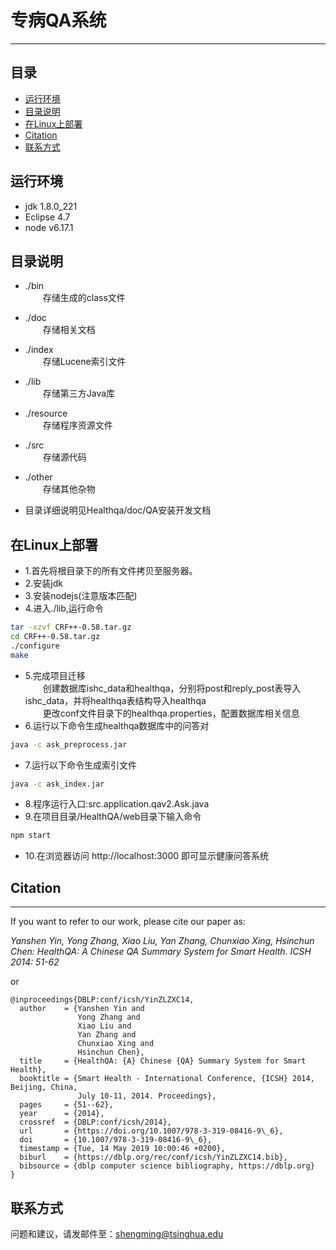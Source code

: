 专病QA系统
=========

****
## 目录
* [运行环境](#运行环境)
* [目录说明](#目录说明)
* [在Linux上部署](#在Linux上部署)
* [Citation](#Citation)
* [联系方式](#联系方式)

## 运行环境
* jdk 1.8.0_221
* Eclipse 4.7
* node v6.17.1

## 目录说明
- ./bin<br>
	　　存储生成的class文件

- ./doc<br>
	　　存储相关文档

- ./index<br>
	　　存储Lucene索引文件

- ./lib<br>
	　　存储第三方Java库

- ./resource<br>
	　　存储程序资源文件

- ./src<br>
	　　存储源代码

- ./other<br>
	　　存储其他杂物<br>
* 目录详细说明见Healthqa/doc/QA安装开发文档

## 在Linux上部署

- 1.首先将根目录下的所有文件拷贝至服务器。
- 2.安装jdk
- 3.安装nodejs(注意版本匹配)
- 4.进入./lib,运行命令<br>
```Bash
tar -xzvf CRF++-0.58.tar.gz
cd CRF++-0.58.tar.gz
./configure
make
```
- 5.完成项目迁移<br>
　　创建数据库ishc_data和healthqa，分别将post和reply_post表导入ishc_data，并将healthqa表结构导入healthqa<br>
　　更改conf文件目录下的healthqa.properties，配置数据库相关信息<br>
- 6.运行以下命令生成healthqa数据库中的问答对
```Bash
java -c ask_preprocess.jar
```
- 7.运行以下命令生成索引文件
```Bash
java -c ask_index.jar
```
- 8.程序运行入口:src.application.qav2.Ask.java
- 9.在项目目录/HealthQA/web目录下输入命令
```Bash
npm start
```
- 10.在浏览器访问 http://localhost:3000 即可显示健康问答系统

## Citation
--------
If you want to refer to our work, please cite our paper as:

<p><i>Yanshen Yin, Yong Zhang, Xiao Liu, Yan Zhang, Chunxiao Xing, Hsinchun Chen: HealthQA: A Chinese QA Summary System for Smart Health. ICSH 2014: 51-62</i></p>

or
```
@inproceedings{DBLP:conf/icsh/YinZLZXC14,
  author    = {Yanshen Yin and
               Yong Zhang and
               Xiao Liu and
               Yan Zhang and
               Chunxiao Xing and
               Hsinchun Chen},
  title     = {HealthQA: {A} Chinese {QA} Summary System for Smart Health},
  booktitle = {Smart Health - International Conference, {ICSH} 2014, Beijing, China,
               July 10-11, 2014. Proceedings},
  pages     = {51--62},
  year      = {2014},
  crossref  = {DBLP:conf/icsh/2014},
  url       = {https://doi.org/10.1007/978-3-319-08416-9\_6},
  doi       = {10.1007/978-3-319-08416-9\_6},
  timestamp = {Tue, 14 May 2019 10:00:46 +0200},
  biburl    = {https://dblp.org/rec/conf/icsh/YinZLZXC14.bib},
  bibsource = {dblp computer science bibliography, https://dblp.org}
}
```
## 联系方式
问题和建议，请发邮件至：shengming@tsinghua.edu
